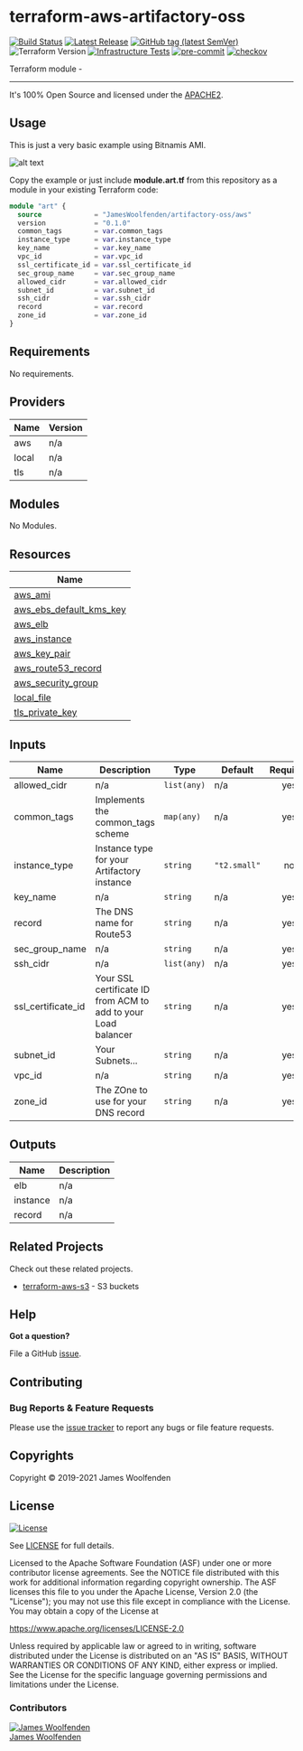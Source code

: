 # terraform-aws-artifactory-oss

[![Build Status](https://github.com/JamesWoolfenden/terraform-aws-artifactory-oss/workflows/Verify%20and%20Bump/badge.svg?branch=master)](https://github.com/JamesWoolfenden/terraform-aws-artifactory-oss)
[![Latest Release](https://img.shields.io/github/release/JamesWoolfenden/terraform-aws-artifactory-oss.svg)](https://github.com/JamesWoolfenden/terraform-aws-artifactory-oss/releases/latest)
[![GitHub tag (latest SemVer)](https://img.shields.io/github/tag/JamesWoolfenden/terraform-aws-artifactory-oss.svg?label=latest)](https://github.com/JamesWoolfenden/terraform-aws-artifactory-oss/releases/latest)
![Terraform Version](https://img.shields.io/badge/tf-%3E%3D0.14.0-blue.svg)
[![Infrastructure Tests](https://www.bridgecrew.cloud/badges/github/JamesWoolfenden/terraform-aws-artifactory-oss/cis_aws)](https://www.bridgecrew.cloud/link/badge?vcs=github&fullRepo=JamesWoolfenden%2Fterraform-aws-artifactory-oss&benchmark=CIS+AWS+V1.2)
[![pre-commit](https://img.shields.io/badge/pre--commit-enabled-brightgreen?logo=pre-commit&logoColor=white)](https://github.com/pre-commit/pre-commit)
[![checkov](https://img.shields.io/badge/checkov-verified-brightgreen)](https://www.checkov.io/)

Terraform module -

---

It's 100% Open Source and licensed under the [APACHE2](LICENSE).

## Usage

This is just a very basic example using Bitnamis AMI.

![alt text](./diagram/art.png)

Copy the example or just include **module.art.tf** from this repository as a module in your existing Terraform code:

```terraform
module "art" {
  source             = "JamesWoolfenden/artifactory-oss/aws"
  version            = "0.1.0"
  common_tags        = var.common_tags
  instance_type      = var.instance_type
  key_name           = var.key_name
  vpc_id             = var.vpc_id
  ssl_certificate_id = var.ssl_certificate_id
  sec_group_name     = var.sec_group_name
  allowed_cidr       = var.allowed_cidr
  subnet_id          = var.subnet_id
  ssh_cidr           = var.ssh_cidr
  record             = var.record
  zone_id            = var.zone_id
}
```

<!-- BEGINNING OF PRE-COMMIT-TERRAFORM DOCS HOOK -->
## Requirements

No requirements.

## Providers

| Name | Version |
|------|---------|
| aws | n/a |
| local | n/a |
| tls | n/a |

## Modules

No Modules.

## Resources

| Name |
|------|
| [aws_ami](https://registry.terraform.io/providers/hashicorp/aws/latest/docs/data-sources/ami) |
| [aws_ebs_default_kms_key](https://registry.terraform.io/providers/hashicorp/aws/latest/docs/data-sources/ebs_default_kms_key) |
| [aws_elb](https://registry.terraform.io/providers/hashicorp/aws/latest/docs/resources/elb) |
| [aws_instance](https://registry.terraform.io/providers/hashicorp/aws/latest/docs/resources/instance) |
| [aws_key_pair](https://registry.terraform.io/providers/hashicorp/aws/latest/docs/resources/key_pair) |
| [aws_route53_record](https://registry.terraform.io/providers/hashicorp/aws/latest/docs/resources/route53_record) |
| [aws_security_group](https://registry.terraform.io/providers/hashicorp/aws/latest/docs/resources/security_group) |
| [local_file](https://registry.terraform.io/providers/hashicorp/local/latest/docs/resources/file) |
| [tls_private_key](https://registry.terraform.io/providers/hashicorp/tls/latest/docs/resources/private_key) |

## Inputs

| Name | Description | Type | Default | Required |
|------|-------------|------|---------|:--------:|
| allowed\_cidr | n/a | `list(any)` | n/a | yes |
| common\_tags | Implements the common\_tags scheme | `map(any)` | n/a | yes |
| instance\_type | Instance type for your Artifactory instance | `string` | `"t2.small"` | no |
| key\_name | n/a | `string` | n/a | yes |
| record | The DNS name for Route53 | `string` | n/a | yes |
| sec\_group\_name | n/a | `string` | n/a | yes |
| ssh\_cidr | n/a | `list(any)` | n/a | yes |
| ssl\_certificate\_id | Your SSL certificate ID from ACM to add to your Load balancer | `string` | n/a | yes |
| subnet\_id | Your Subnets... | `string` | n/a | yes |
| vpc\_id | n/a | `string` | n/a | yes |
| zone\_id | The ZOne to use for your DNS record | `string` | n/a | yes |

## Outputs

| Name | Description |
|------|-------------|
| elb | n/a |
| instance | n/a |
| record | n/a |
<!-- END OF PRE-COMMIT-TERRAFORM DOCS HOOK -->

## Related Projects

Check out these related projects.

- [terraform-aws-s3](https://github.com/jameswoolfenden/terraform-aws-s3) - S3 buckets

## Help

**Got a question?**

File a GitHub [issue](https://github.com/JamesWoolfenden/terraform-aws-artifactory-oss/issues).

## Contributing

### Bug Reports & Feature Requests

Please use the [issue tracker](https://github.com/JamesWoolfenden/terraform-aws-artifactory-oss/issues) to report any bugs or file feature requests.

## Copyrights

Copyright © 2019-2021 James Woolfenden

## License

[![License](https://img.shields.io/badge/License-Apache%202.0-blue.svg)](https://opensource.org/licenses/Apache-2.0)

See [LICENSE](LICENSE) for full details.

Licensed to the Apache Software Foundation (ASF) under one
or more contributor license agreements. See the NOTICE file
distributed with this work for additional information
regarding copyright ownership. The ASF licenses this file
to you under the Apache License, Version 2.0 (the
"License"); you may not use this file except in compliance
with the License. You may obtain a copy of the License at

<https://www.apache.org/licenses/LICENSE-2.0>

Unless required by applicable law or agreed to in writing,
software distributed under the License is distributed on an
"AS IS" BASIS, WITHOUT WARRANTIES OR CONDITIONS OF ANY
KIND, either express or implied. See the License for the
specific language governing permissions and limitations
under the License.

### Contributors

[![James Woolfenden][jameswoolfenden_avatar]][jameswoolfenden_homepage]<br/>[James Woolfenden][jameswoolfenden_homepage]

[jameswoolfenden_homepage]: https://github.com/jameswoolfenden
[jameswoolfenden_avatar]: https://github.com/jameswoolfenden.png?size=150
[github]: https://github.com/jameswoolfenden
[linkedin]: https://www.linkedin.com/in/jameswoolfenden/
[twitter]: https://twitter.com/JimWoolfenden
[share_twitter]: https://twitter.com/intent/tweet/?text=terraform-aws-artifactory-oss&url=https://github.com/JamesWoolfenden/terraform-aws-artifactory-oss
[share_linkedin]: https://www.linkedin.com/shareArticle?mini=true&title=terraform-aws-artifactory-oss&url=https://github.com/JamesWoolfenden/terraform-aws-artifactory-oss
[share_reddit]: https://reddit.com/submit/?url=https://github.com/JamesWoolfenden/terraform-aws-artifactory-oss
[share_facebook]: https://facebook.com/sharer/sharer.php?u=https://github.com/JamesWoolfenden/terraform-aws-artifactory-oss
[share_email]: mailto:?subject=terraform-aws-artifactory-oss&body=https://github.com/JamesWoolfenden/terraform-aws-artifactory-oss
